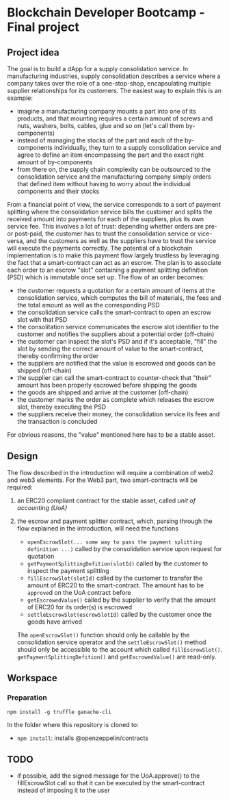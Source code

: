 # Blockchain Developer Bootcamp - Final project

## Project idea
The goal is to build a dApp for a supply consolidation service. In manufacturing industries, supply consolidation describes a service where a company takes over the role of a one-stop-shop, encapsulating multiple supplier relationships for its customers. The easiest way to explain this is an example:
- imagine a manufacturing company mounts a part into one of its products, and that mounting requires a certain amount of screws and nuts, washers, bolts, cables, glue and so on (let's call them by-components)
- instead of managing the stocks of the part and each of the by-components individually, they turn to a supply consolidation service and agree to define an item encompassing the part and the exact right amount of by-components
- from there on, the supply chain complexity can be outsourced to the consolidation service and the manufacturing company simply orders that defined item without having to worry about the individual components and their stocks

From a financial point of view, the service corresponds to a sort of payment splitting where the consolidation service bills the customer and splits the received amount into payments for each of the suppliers, plus its own service fee. This involves a lot of trust: depending whether orders are pre- or post-paid, the customer has to trust the consolidation service or vice-versa, and the customers as well as the suppliers have to trust the service will execute the payments correctly. The potential of a blockchain implementation is to make this payment flow largely trustless by leveraging the fact that a smart-contract can act as an escrow. The plan is to associate each order to an escrow "slot" containing a payment splitting definition (PSD) which is immutable once set up. The flow of an order becomes:
- the customer requests a quotation for a certain amount of items at the consolidation service, which computes the bill of materials, the fees and the total amount as well as the corresponding PSD
- the consolidation service calls the smart-contract to open an escrow slot with that PSD
- the consolitation service communicates the escrow slot identifier to the customer and notifies the suppliers about a potential order (off-chain)
- the customer can inspect the slot's PSD and if it's acceptable, "fill" the slot by sending the correct amount of value to the smart-contract, thereby confirming the order
- the suppliers are notified that the value is escrowed and goods can be shipped (off-chain)
- the supplier can call the smart-contract to counter-check that "their" amount has been properly escrowed before shipping the goods
- the goods are shipped and arrive at the customer (off-chain)
- the customer marks the order as complete which releases the escrow slot, thereby executing the PSD
- the suppliers receive their money, the consolidation service its fees and the transaction is concluded

For obvious reasons, the "value" mentioned here has to be a stable asset.

## Design
The flow described in the introduction will require a combination of web2 and web3 elements. For the Web3 part, two smart-contracts will be required: 
1. an ERC20 compliant contract for the stable asset, called *unit of accounting (UoA)*
2. the escrow and payment splitter contract, which, parsing through the flow explained in the introduction, will need the functions 
    - `openEscrowSlot(... some way to pass the payment splitting definition ...)` called by the consolidation service upon request for quotation
    - `getPaymentSplittingDefition(slotId)` called by the customer to inspect the payment splitting
    - `fillEscrowSlot(slotId)` called by the customer to transfer the amount of ERC20 to the smart-contract. The amount has to be `approve`d on the UoA contract before
    - `getEscrowedValue()` called by the supplier to verify that the amount of ERC20 for its order(s) is escrowed
    - `settleEscrowSlot(escrowSlotId)` called by the customer once the goods have arrived
    
    The `openEscrowSlot()` function should only be callable by the consolidation service operator and the `settleEscrowSlot()` method should only be accessible to the account which called `fillEscrowSlot()`. `getPaymentSplittingDefition()` and `getEscrowedValue()` are read-only.

## Workspace
### Preparation
`npm install -g truffle ganache-cli`

In the folder where this repository is cloned to:
- `npm install`: installs @openzeppelin/contracts

## TODO
- if possible, add the signed message for the UoA.approve() to the fillEscrowSlot call so that it can be executed by the smart-contract instead of imposing it to the user